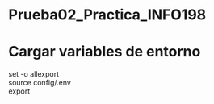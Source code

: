 # Prueba02_Practica_INFO198

# Cargar variables de entorno

set -o allexport  
source config/.env  
export  